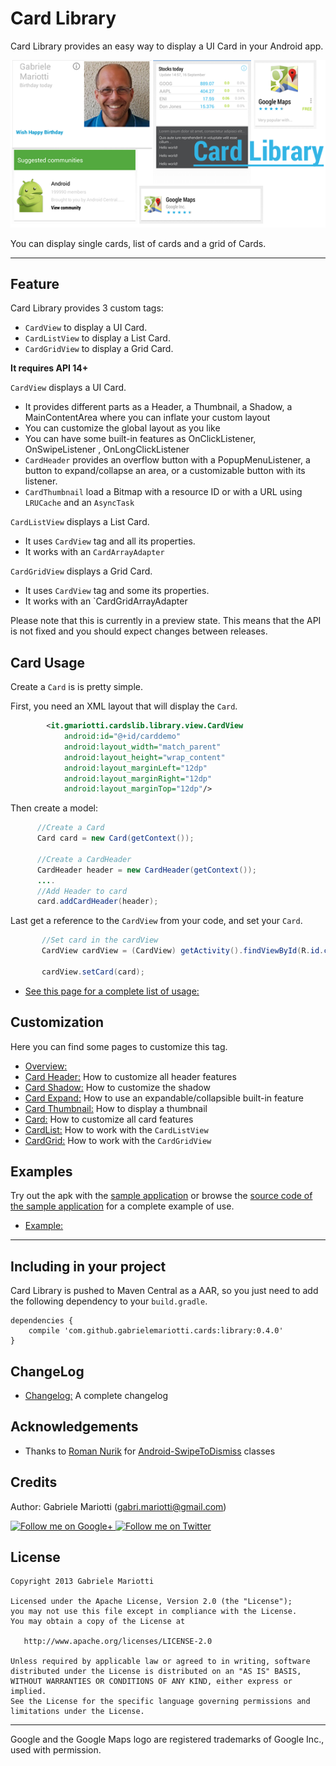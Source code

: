 # Card Library

Card Library provides an easy way to display a UI Card in your Android app.

![Screen](https://github.com/gabrielemariotti/cardslib/raw/master/demo/images/screen.png)

You can display single cards, list of cards and a grid of Cards.

---
## Feature

Card Library provides 3 custom tags:

*  `CardView` to display a UI Card.
*  `CardListView` to display a List Card.
*  `CardGridView` to display a Grid Card.

**It requires API 14+**

`CardView`  displays a UI Card.

* It provides different parts as a Header, a Thumbnail, a Shadow, a MainContentArea where you can inflate your custom layout
* You can customize the global layout as you like
* You can have some built-in features as OnClickListener, OnSwipeListener , OnLongClickListener
* `CardHeader` provides an overflow button with a PopupMenuListener, a button to expand/collapse an area, or a customizable button with its listener.
* `CardThumbnail` load a Bitmap with a resource ID or with a URL using `LRUCache` and an `AsyncTask`


`CardListView` displays a List Card.

* It uses `CardView` tag and all its properties.
* It works with an `CardArrayAdapter`

`CardGridView` displays a Grid Card.

* It uses `CardView` tag and some its properties.
* It works with an `CardGridArrayAdapter


Please note that this is currently in a preview state. This means that the API is not fixed and you should expect changes between releases.

## Card Usage

Create a `Card` is is pretty simple.

First, you need an XML layout that will display the `Card`.

``` xml
        <it.gmariotti.cardslib.library.view.CardView
            android:id="@+id/carddemo"
            android:layout_width="match_parent"
            android:layout_height="wrap_content"
            android:layout_marginLeft="12dp"
            android:layout_marginRight="12dp"
            android:layout_marginTop="12dp"/>
```

Then create a model:

``` java
      //Create a Card
      Card card = new Card(getContext());

      //Create a CardHeader
      CardHeader header = new CardHeader(getContext());
      ....
      //Add Header to card
      card.addCardHeader(header);
```

Last get a reference to the `CardView` from your code, and set your `Card`.

``` java
       //Set card in the cardView
       CardView cardView = (CardView) getActivity().findViewById(R.id.carddemo);

       cardView.setCard(card);
```

* [See this page for a complete list of usage:](https://github.com/gabrielemariotti/cardslib/tree/master/doc/USAGR.md)


## Customization

Here you can find some pages to customize this tag.

* [Overview:](https://github.com/gabrielemariotti/cardslib/tree/master/doc/OVERVIEW.md)
* [Card Header:](https://github.com/gabrielemariotti/cardslib/tree/master/doc/HEADER.md) How to customize all header features
* [Card Shadow:](https://github.com/gabrielemariotti/cardslib/tree/master/doc/SHADOW.md) How to customize the shadow
* [Card Expand:](https://github.com/gabrielemariotti/cardslib/tree/master/doc/EXPAND.md) How to use an expandable/collapsible built-in feature
* [Card Thumbnail:](https://github.com/gabrielemariotti/cardslib/tree/master/doc/THUMBNAIL.md) How to display a thumbnail
* [Card:](https://github.com/gabrielemariotti/cardslib/tree/master/doc/CARD.md) How to customize all card features
* [CardList:](https://github.com/gabrielemariotti/cardslib/tree/master/doc/CARDLIST.md) How to work with the `CardListView`
* [CardGrid:](https://github.com/gabrielemariotti/cardslib/tree/master/doc/CARDGRID.md) How to work with the `CardGridView`

## Examples

Try out the apk with the [sample application](https://github.com/gabrielemariotti/cardslib/tree/master/apk/demo040.apk) or browse the [source code of the sample application](https://github.com/gabrielemariotti/cardslib/tree/master/demo) for a complete example of use.

* [Example:](https://github.com/gabrielemariotti/cardslib/tree/master/doc/EXAMPLE.md)

---

## Including in your project

Card Library is pushed to Maven Central as a AAR, so you just need to add the following dependency to your `build.gradle`.

    dependencies {
        compile 'com.github.gabrielemariotti.cards:library:0.4.0'
    }

ChangeLog
-------

* [Changelog:](https://github.com/gabrielemariotti/cardslib/tree/master/CHANGELOG.md) A complete changelog


Acknowledgements
--------------------

* Thanks to [Roman Nurik][1] for [Android-SwipeToDismiss][2] classes


Credits
-------

Author: Gabriele Mariotti (gabri.mariotti@gmail.com)

<a href="https://plus.google.com/u/0/114432517923423045208">
  <img alt="Follow me on Google+"
       src="https://github.com/gabrielemariotti/cardslib/raw/master/demo/images/g+64.png" />
</a>
<a href="https://twitter.com/GabMarioPower">
  <img alt="Follow me on Twitter"
       src="https://github.com/gabrielemariotti/cardslib/raw/master/demo/images/twitter64.png" />
</a>


License
-------

    Copyright 2013 Gabriele Mariotti

    Licensed under the Apache License, Version 2.0 (the "License");
    you may not use this file except in compliance with the License.
    You may obtain a copy of the License at

       http://www.apache.org/licenses/LICENSE-2.0

    Unless required by applicable law or agreed to in writing, software
    distributed under the License is distributed on an "AS IS" BASIS,
    WITHOUT WARRANTIES OR CONDITIONS OF ANY KIND, either express or implied.
    See the License for the specific language governing permissions and
    limitations under the License.


---

Google and the Google Maps logo are registered trademarks of Google Inc., used with permission.

 [1]: https://plus.google.com/u/0/+RomanNurik/about
 [2]: https://github.com/romannurik/Android-SwipeToDismiss